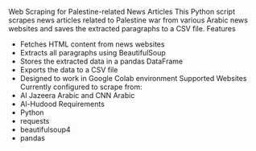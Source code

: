 Web Scraping for Palestine-related News Articles
This Python script scrapes news articles related to Palestine war from various Arabic news websites and saves the extracted paragraphs to a CSV file.
Features
- Fetches HTML content from news websites
- Extracts all paragraphs using BeautifulSoup
- Stores the extracted data in a pandas DataFrame
- Exports the data to a CSV file
- Designed to work in Google Colab environment
Supported Websites
Currently configured to scrape from:
- Al Jazeera Arabic and CNN Arabic
- Al-Hudood 
Requirements
- Python 
- requests
- beautifulsoup4
- pandas
